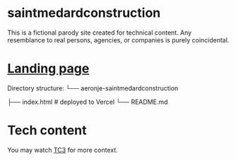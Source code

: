 # saintmedardconstruction
This is a fictional parody site created for technical content. Any resemblance to real persons, agencies, or companies is purely coincidental.

# [Landing page](https://stmedardconstruction.vercel.app/)

Directory structure: └── aeronje-saintmedardconstruction

├── index.html       # deployed to Vercel
└── README.md

# Tech content

You may watch [TC3](https://web.facebook.com/share/v/17EDnDVXgh/) for more context.
